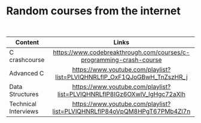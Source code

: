 # Random courses from the internet

</br>

| Content              | Links                                                                         |
| -------------------- |:-----------------------------------------------------------------------------:|
| C crashcourse        | https://www.codebreakthrough.com/courses/c-programming-crash-course           |
| Advanced C           | https://www.youtube.com/playlist?list=PLVlQHNRLflP_OxF1QJoGBwH_TnZszHR_j      |
| Data Structures      | https://www.youtube.com/playlist?list=PLVlQHNRLflP8IGz6OXwlV_lgHgc72aXlh      |
| Technical Interviews | https://www.youtube.com/playlist?list=PLVlQHNRLflP84oVpQM8HPgT67PMb4Zl7n      |

